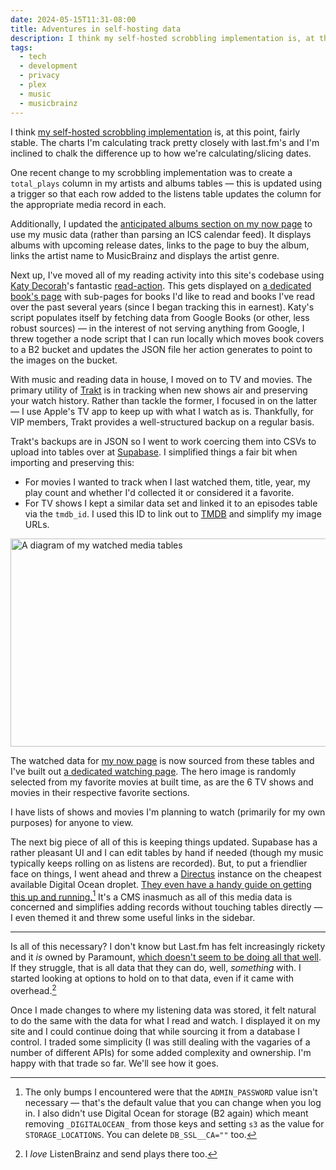 ```yaml
---
date: 2024-05-15T11:31-08:00
title: Adventures in self-hosting data
description: I think my self-hosted scrobbling implementation is, at this point, fairly stable. The charts I'm calculating track pretty closely with last.fm's and I'm inclined to chalk the difference up to how we're calculating/slicing dates.
tags:
  - tech
  - development
  - privacy
  - plex
  - music
  - musicbrainz
---
```

I think [my self-hosted scrobbling implementation](https://coryd.dev/posts/2024/improving-my-self-hosted-scrobbling-implementation/) is, at this point, fairly stable. The charts I'm calculating track pretty closely with last.fm's and I'm inclined to chalk the difference up to how we're calculating/slicing dates.<!-- excerpt -->

One recent change to my scrobbling implementation was to create a `total_plays` column in my artists and albums tables — this is updated using a trigger so that each row added to the listens table updates the column for the appropriate media record in each.

Additionally, I updated the [anticipated albums section on my now page](https://coryd.dev/now#album-releases) to use my music data (rather than parsing an ICS calendar feed). It displays albums with upcoming release dates, links to the page to buy the album, links the artist name to MusicBrainz and displays the artist genre.

Next up, I've moved all of my reading activity into this site's codebase using [Katy Decorah](https://katydecorah.com)'s fantastic [read-action](https://github.com/library-pals/read-action). This gets displayed on [a dedicated book's page](https://coryd.dev/books/) with sub-pages for books I'd like to read and books I've read over the past several years (since I began tracking this in earnest). Katy's script populates itself by fetching data from Google Books (or other, less robust sources) — in the interest of not serving anything from Google, I threw together a node script that I can run locally which moves book covers to a B2 bucket and updates the JSON file her action generates to point to the images on the bucket.

With music and reading data in house, I moved on to TV and movies. The primary utility of [Trakt](https://trakt.tv) is in tracking when new shows air and preserving your watch history. Rather than tackle the former, I focused in on the latter — I use Apple's TV app to keep up with what I watch as is. Thankfully, for VIP members, Trakt provides a well-structured backup on a regular basis.

Trakt's backups are in JSON so I went to work coercing them into CSVs to upload into tables over at [Supabase](https://supabase.com). I simplified things a fair bit when importing and preserving this:
- For movies I wanted to track when I last watched them, title, year, my play count and whether I'd collected it or considered it a favorite.
- For TV shows I kept a similar data set and linked it to an episodes table via the `tmdb_id`. I used this ID to link out to [TMDB](http://themoviedb.org) and simplify my image URLs.

<img
  srcset="
    https://coryd.dev/.netlify/images/?url=https://coryd.dev/media/blog/watched-media-schema.png&fit=cover&w=200&h=87&fm=webp&q=50 200w,
    https://coryd.dev/.netlify/images/?url=https://coryd.dev/media/blog/watched-media-schema.png&fit=cover&w=400&h=174&fm=webp&q=50 400w,
    https://coryd.dev/.netlify/images/?url=https://coryd.dev/media/blog/watched-media-schema.png&fit=cover&w=800&h=347&fm=webp&q=50 800w,
    https://coryd.dev/.netlify/images/?url=https://coryd.dev/media/blog/watched-media-schema.png&fit=cover&w=1600&h=694&fm=webp&q=50 1600w
  "
  sizes="(max-width: 450px) 200px,
    (max-width: 850px) 400px,
    (max-width: 1000px) 800px,
    1600px"
  src="https://coryd.dev/.netlify/images/?url=https://coryd.dev/media/blog/watched-media-schema.png&fit=cover&w=1600&h=694&fm=webp&q=50"
  alt="A diagram of my watched media tables"
  class="image-banner"
  loading="lazy"
  decoding="async"
  width="768"
  height="333"
/>

The watched data for [my now page](https://coryd.dev/now) is now sourced from these tables and I've built out [a dedicated watching page](https://coryd.dev/watching/). The hero image is randomly selected from my favorite movies at built time, as are the 6 TV shows and movies in their respective favorite sections.

I have lists of shows and movies I'm planning to watch (primarily for my own purposes) for anyone to view.

The next big piece of all of this is keeping things updated. Supabase has a rather pleasant UI and I can edit tables by hand if needed (though my music typically keeps rolling on as listens are recorded). But, to put a friendlier face on things, I went ahead and threw a [Directus](https://directus.io) instance on the cheapest available Digital Ocean droplet. [They even have a handy guide on getting this up and running.](https://docs.directus.io/blog/deploy-directus-digital-ocean-docker.html)[^1] It's a CMS inasmuch as all of this media data is concerned and simplifies adding records without touching tables directly — I even themed it and threw some useful links in the sidebar.

---

Is all of this necessary? I don't know but Last.fm has felt increasingly rickety and it *is* owned by Paramount, [which doesn't seem to be doing all that well](https://finance.yahoo.com/news/sony-rethinking-bid-paramount-cnbc-182222745.html). If they struggle, that is all data that they can do, well, *something* with. I started looking at options to hold on to that data, even if it came with overhead.[^2]

Once I made changes to where my listening data was stored, it felt natural to do the same with the data for what I read and watch. I displayed it on my site and I could continue doing that while sourcing it from a database I control. I traded some simplicity (I was still dealing with the vagaries of a number of different APIs) for some added complexity and ownership. I'm happy with that trade so far. We'll see how it goes.

[^1]: The only bumps I encountered were that the `ADMIN_PASSWORD` value isn't necessary — that's the default value that you can change when you log in. I also didn't use Digital Ocean for storage (B2 again) which meant removing `_DIGITALOCEAN_` from those keys and setting `s3` as the value for `STORAGE_LOCATIONS`. You can delete `DB_SSL__CA=""` too.
[^2]: I *love* ListenBrainz and send plays there too.